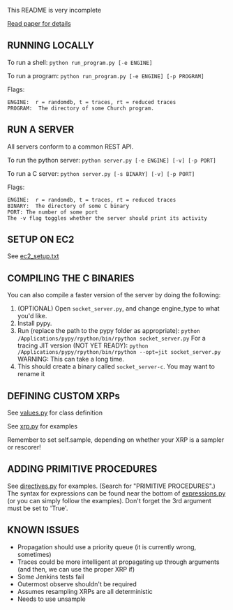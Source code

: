 This README is very incomplete

[Read paper for details](papers/MEng%20thesis.pdf)

## RUNNING LOCALLY

To run a shell:
  `python run_program.py [-e ENGINE]`

To run a program:
  `python run_program.py [-e ENGINE] [-p PROGRAM]`

Flags:
```
ENGINE:  r = randomdb, t = traces, rt = reduced traces
PROGRAM:  The directory of some Church program.
```

## RUN A SERVER

All servers conform to a common REST API.

To run the python server:
  `python server.py [-e ENGINE] [-v] [-p PORT]`

To run a C server:
  `python server.py [-s BINARY] [-v] [-p PORT]`

Flags:
```
ENGINE:  r = randomdb, t = traces, rt = reduced traces
BINARY:  The directory of some C binary
PORT: The number of some port
The -v flag toggles whether the server should print its activity
```

## SETUP ON EC2

See [ec2_setup.txt](src/ec2_setup.txt)

## COMPILING THE C BINARIES

You can also compile a faster version of the server by doing the following:

1.  (OPTIONAL) Open `socket_server.py`, and change engine_type to what you'd like.
2.  Install pypy.
3.  Run (replace the path to the pypy folder as appropriate):
        ```python /Applications/pypy/rpython/bin/rpython socket_server.py```
    For a tracing JIT version (NOT YET READY):
        ```python /Applications/pypy/rpython/bin/rpython --opt=jit socket_server.py```
     WARNING:  This can take a long time.
4.  This should create a binary called `socket_server-c`.  You may want to rename it

## DEFINING CUSTOM XRPs

See [values.py](src/engine/values.py) for class definition

See [xrp.py](src/engine/xrp.py) for examples

Remember to set self.sample, depending on whether your XRP is a sampler or rescorer!

## ADDING PRIMITIVE PROCEDURES

See [directives.py](src/engine/directives.py) for examples. (Search for "PRIMITIVE PROCEDURES".)
The syntax for expressions can be found near the bottom of [expressions.py](src/engine/expressions.py) (or you can simply follow the examples).
Don't forget the 3rd argument must be set to 'True'.

## KNOWN ISSUES

- Propagation should use a priority queue (it is currently wrong, sometimes)
- Traces could be more intelligent at propagating up through arguments (and then, we can use the proper XRP if)
- Some Jenkins tests fail
- Outermost observe shouldn't be required
- Assumes resampling XRPs are all deterministic
- Needs to use unsample
